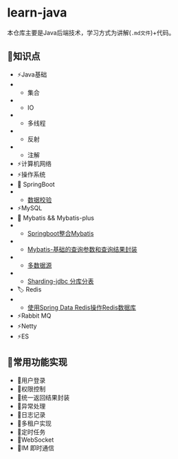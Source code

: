 # learn-java
本仓库主要是Java后端技术，学习方式为讲解(`.md文件`)+代码。

## 🎨知识点
* ⚡️Java基础
* * 集合
* * IO
* * 多线程
* * 反射
* * 注解
* ⚡️计算机网络
* ⚡️操作系统
* 🌱 SpringBoot
* * [数据校验](https://github.com/Tomoko-hjf/learn-java/blob/main/learn-springboot/validation/%E6%95%B0%E6%8D%AE%E6%A0%A1%E9%AA%8C.md)
* ⚡️MySQL
* 🚩️ Mybatis && Mybatis-plus
* * [Springboot整合Mybatis](https://github.com/Tomoko-hjf/learn-java/blob/main/learn-mybatis-mp/Springboot%E6%95%B4%E5%90%88Mybatis.md)
* * [Mybatis-基础的查询参数和查询结果封装](https://github.com/Tomoko-hjf/learn-java/blob/main/learn-mybatis-mp/Mybatis-%E5%9F%BA%E7%A1%80%E7%9A%84%E6%9F%A5%E8%AF%A2%E5%8F%82%E6%95%B0%E5%92%8C%E6%9F%A5%E8%AF%A2%E7%BB%93%E6%9E%9C%E5%B0%81%E8%A3%85.md)
* * [多数据源](https://github.com/Tomoko-hjf/learn-java/blob/main/learn-mybatis-mp/dynamic-datasource/%E5%A4%9A%E6%95%B0%E6%8D%AE%E6%BA%90.md)
* * [Sharding-jdbc 分库分表](https://github.com/Tomoko-hjf/learn-java/blob/main/learn-mybatis-mp/sharding/Sharding-jdbc%20%E5%88%86%E5%BA%93%E5%88%86%E8%A1%A8.md)
* 🏷️ ️Redis
* * [使用Spring Data Redis操作Redis数据库](https://github.com/Tomoko-hjf/learn-java/blob/main/learn-redis/%E4%BD%BF%E7%94%A8Spring%20Redis%20Data%E6%93%8D%E4%BD%9CRedis%E6%95%B0%E6%8D%AE%E5%BA%93.md)
* ⚡️Rabbit MQ
* ⚡️Netty
* ⚡️ES
## 🎨常用功能实现
* 🚀用户登录
* 🚀权限控制
* 🚀统一返回结果封装
* 🚀异常处理 
* 🚀日志记录
* 🚀多租户实现
* 🚀定时任务
* 🚀WebSocket
* 🚀IM 即时通信